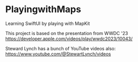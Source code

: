# PlayingwithMaps
Learning SwiftUI by playing with MapKit

This project is based on the presentation from WWDC '23
https://developer.apple.com/videos/play/wwdc2023/10043/

Steward Lynch has a bunch of YouTube videos also:
https://www.youtube.com/@StewartLynch/videos


